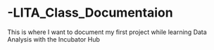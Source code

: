 # -LITA_Class_Documentaion
This is where I want to document my first project while learning Data Analysis with the Incubator Hub
